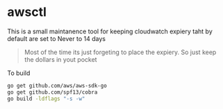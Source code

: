# awsctl

This is a small maintanence tool for keeping cloudwatch expiery taht by default are set to Never to 14 days

>Most of the time its just forgeting to place the expiery.
>So just keep the dollars in yout pocket

To build

```bash
go get github.com/aws/aws-sdk-go
go get github.com/spf13/cobra
go build -ldflags "-s -w"
```
